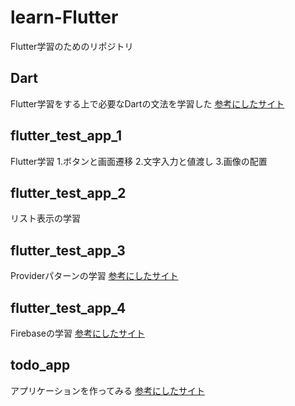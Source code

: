 # learn-Flutter
Flutter学習のためのリポジトリ
## Dart
Flutter学習をする上で必要なDartの文法を学習した
[参考にしたサイト](https://qiita.com/teradonburi/items/913fb8c311b9f2bdb1dd)

## flutter_test_app_1
Flutter学習
1.ボタンと画面遷移
2.文字入力と値渡し
3.画像の配置

## flutter_test_app_2
リスト表示の学習

## flutter_test_app_3
Providerパターンの学習
[参考にしたサイト](https://www.youtube.com/watch?v=iN2IjSQR7Fs&list=PLuLRJz1UnJzFrDuXT5FjsSUPmqD79kUpB&index=1)

## flutter_test_app_4
Firebaseの学習
[参考にしたサイト](https://www.youtube.com/watch?v=iN2IjSQR7Fs&list=PLuLRJz1UnJzFrDuXT5FjsSUPmqD79kUpB&pp=iAQB)

## todo_app
アプリケーションを作ってみる
[参考にしたサイト](https://www.youtube.com/watch?v=YLrQFNjerqs&list=PLuLRJz1UnJzEQDOEflFsTiWFFgoLQqlK0&pp=iAQB)